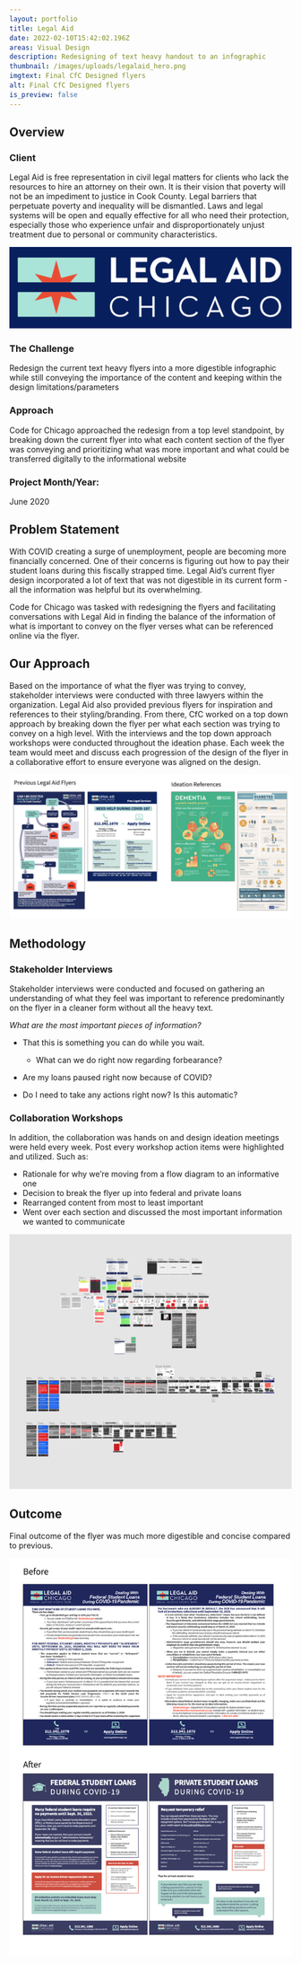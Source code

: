 ```yaml
---
layout: portfolio
title: Legal Aid
date: 2022-02-10T15:42:02.196Z
areas: Visual Design
description: Redesigning of text heavy handout to an infographic
thumbnail: /images/uploads/legalaid_hero.png
imgtext: Final CfC Designed flyers
alt: Final CfC Designed flyers
is_preview: false
---
```

## Overview

### Client

Legal Aid is free representation in civil legal matters for clients who lack the resources to hire an attorney on their own. It is their vision that poverty will not be an impediment to justice in Cook County. Legal barriers that perpetuate poverty and inequality will be dismantled. Laws and legal systems will be open and equally effective for all who need their protection, especially those who experience unfair and disproportionately unjust treatment due to personal or community characteristics.

![Legal Aid Logo](/images/uploads/legalaid_logo.png "Legal Aid Logo")

### The Challenge

Redesign the current text heavy flyers into a more digestible infographic while still conveying the importance of the content and keeping within the design limitations/parameters

### Approach

Code for Chicago approached the redesign from a top level standpoint, by breaking down the current flyer into what each content section of the flyer was conveying and prioritizing what was more important and what could be transferred digitally to the informational website

### **Project Month/Year:** 

June 2020

## Problem Statement

With COVID creating a surge of unemployment, people are becoming more financially concerned. One of their concerns is figuring out how to pay their student loans during this fiscally strapped time. Legal Aid’s current flyer design incorporated a lot of text that was not digestible in its current form - all the information was helpful but its overwhelming.

Code for Chicago was tasked with redesigning the flyers and facilitating conversations with Legal Aid in finding the balance of the information of what is important to convey on the flyer verses what can be referenced online via the flyer.

## Our Approach

Based on the importance of what the flyer was trying to convey, stakeholder interviews were conducted with three lawyers within the organization. Legal Aid also provided previous flyers for inspiration and references to their styling/branding. From there, CfC worked on a top down approach by breaking down the flyer per what each section was trying to convey on a high level. With the interviews and the top down approach workshops were conducted throughout the ideation phase. Each week the team would meet and discuss each progression of the design of the flyer in a collaborative effort to ensure everyone was aligned on the design.

![References](/images/uploads/legalaid_flyerreferences.png "References from Legal Aid")

## Methodology

### Stakeholder Interviews

Stakeholder interviews were conducted and focused on gathering an understanding of what they feel was important to reference predominantly on the flyer in a cleaner form without all the heavy text. 

*What are the most important pieces of information?*

* That this is something you can do while you wait.

  * What can we do right now regarding forbearance?
* Are my loans paused right now because of COVID?
* Do I need to take any actions right now? Is this automatic?

### Collaboration Workshops

In addition, the collaboration was hands on and design ideation meetings were held every week. Post every workshop action items were highlighted and utilized. Such as:

* Rationale for why we’re moving from a flow diagram to an informative one
* Decision to break the flyer up into federal and private loans
* Rearranged content from most to least important
* Went over each section and discussed the most important information we wanted to communicate

![Progression of ideation work](/images/uploads/progression_of_flyer_work.png "Progression of ideation work in Figma")

## Outcome

Final outcome of the flyer was much more digestible and concise compared to previous.

![Before_After_Outcome](/images/uploads/legalaid_cfc_outcome.png "Final Flyer Outcome")